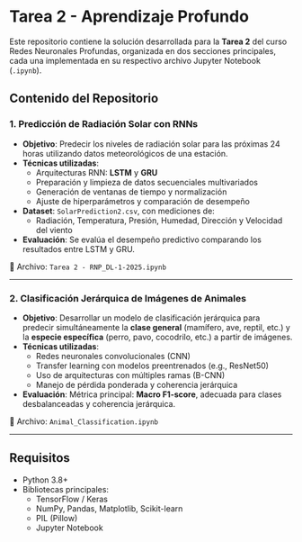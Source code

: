 # Tarea 2 - Aprendizaje Profundo

Este repositorio contiene la solución desarrollada para la **Tarea 2** del curso Redes Neuronales Profundas, organizada en dos secciones principales, cada una implementada en su respectivo archivo Jupyter Notebook (`.ipynb`).

## Contenido del Repositorio

### 1. Predicción de Radiación Solar con RNNs

- **Objetivo**: Predecir los niveles de radiación solar para las próximas 24 horas utilizando datos meteorológicos de una estación.
- **Técnicas utilizadas**:
  - Arquitecturas RNN: **LSTM** y **GRU**
  - Preparación y limpieza de datos secuenciales multivariados
  - Generación de ventanas de tiempo y normalización
  - Ajuste de hiperparámetros y comparación de desempeño
- **Dataset**: `SolarPrediction2.csv`, con mediciones de:
  - Radiación, Temperatura, Presión, Humedad, Dirección y Velocidad del viento
- **Evaluación**: Se evalúa el desempeño predictivo comparando los resultados entre LSTM y GRU.

📄 Archivo: `Tarea 2 - RNP_DL-1-2025.ipynb`

---

### 2. Clasificación Jerárquica de Imágenes de Animales

- **Objetivo**: Desarrollar un modelo de clasificación jerárquica para predecir simultáneamente la **clase general** (mamífero, ave, reptil, etc.) y la **especie específica** (perro, pavo, cocodrilo, etc.) a partir de imágenes.
- **Técnicas utilizadas**:
  - Redes neuronales convolucionales (CNN)
  - Transfer learning con modelos preentrenados (e.g., ResNet50)
  - Uso de arquitecturas con múltiples ramas (B-CNN)
  - Manejo de pérdida ponderada y coherencia jerárquica
- **Evaluación**: Métrica principal: **Macro F1-score**, adecuada para clases desbalanceadas y coherencia jerárquica.

📄 Archivo: `Animal_Classification.ipynb`

---

## Requisitos

- Python 3.8+
- Bibliotecas principales:
  - TensorFlow / Keras
  - NumPy, Pandas, Matplotlib, Scikit-learn
  - PIL (Pillow)
  - Jupyter Notebook
